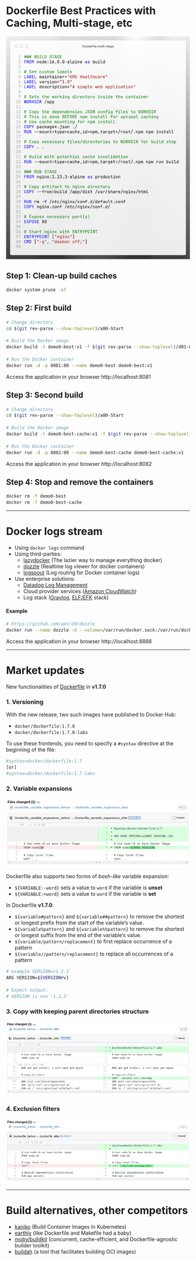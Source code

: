 # Dockerfile Best Practices with Caching, Multi-stage, etc

![Dockerfile_good_practices](./Dockerfile_good_practices.png)

## Step 1: Clean-up build caches

```bash
docker system prune -af
```

## Step 2: First build

```bash
# Change directory
cd $(git rev-parse --show-toplevel)/a00-Start

# Build the Docker image
docker build -t demo0-best:v1 -f $(git rev-parse --show-toplevel)/d01-Others/Dockerfile .

# Run the Docker container
docker run -d -p 8081:80 --name demo0-best demo0-best:v1
```

Access the application in your browser http://localhost:8081

## Step 3: Second build

```bash
# Change directory
cd $(git rev-parse --show-toplevel)/a00-Start

# Build the Docker image
docker build -t demo0-best-cache:v1 -f $(git rev-parse --show-toplevel)/d01-Others/Dockerfile .

# Run the Docker container
docker run -d -p 8082:80 --name demo0-best-cache demo0-best-cache:v1
```

Access the application in your browser http://localhost:8082

## Step 4: Stop and remove the containers
```bash
docker rm -f demo0-best
docker rm -f demo0-best-cache
```

---

# Docker logs stream

- Using `docker logs` command
- Using third-parties:
  - [lazydocker](https://github.com/jesseduffield/lazydocker) (The lazier way to manage everything docker)
  - [dozzle](https://github.com/amir20/dozzle) (Realtime log viewer for docker containers)
  - [logspout](https://github.com/gliderlabs/logspout) (Log routing for Docker container logs)
- Use enterprise solutions:
  - [Datadog Log Management](https://docs.datadoghq.com/logs/)
  - Cloud provider services ([Amazon CloudWatch](https://aws.amazon.com/cloudwatch/))
  - Log stack ([Graylog](https://graylog.org/), [ELF/EFK](https://www.elastic.co/elastic-stack) stack)

#### Example

```bash
# https://github.com/amir20/dozzle
docker run --name dozzle -d --volume=/var/run/docker.sock:/var/run/docker.sock -p 8888:8080 amir20/dozzle:latest
```

Access the application in your browser http://localhost:8888

---

# Market updates
New functionalities of [Dockerfile](https://docs.docker.com/build/buildkit/dockerfile-release-notes/) in **v1.7.0**

### 1. Versioning

With the new release, two such images have published to Docker Hub:
- `docker/dockerfile:1.7.0`
- `docker/dockerfile:1.7.0-labs`

To use these frontends, you need to specify a `#syntax` directive at the beginning of the file:

```bash
#syntax=docker/dockerfile:1.7
[or]
#syntax=docker/dockerfile:1.7-labs
```

### 2. Variable expansions

![Dockerfile_variable_expansions](./Dockerfile_variable_expansions.png)

Dockerfile also supports two forms of *bash-like* variable expansion:
- `${VARIABLE:-word}` sets a value to `word` if the variable is **unset**
- `${VARIABLE:+word}` sets a value to `word` if the variable is **set**

In Dockerfile **v1.7.0**:
- `${variable#pattern}` and `${variable##pattern}` to remove the shortest or longest prefix from the start of the variable’s value.
- `${variable%pattern}` and `${variable%%pattern}` to remove the shortest or longest suffix from the end of the variable’s value.
- `${variable/pattern/replacement}` to first replace occurrence of a pattern
- `${variable//pattern/replacement}` to replace all occurrences of a pattern

```bash
# example VERSION=v1.2.3
ARG VERSION=${VERSION#v}

# Expect output:
# VERSION is now '1.2.3'
```

### 3. Copy with keeping parent directories structure

![Dockerfile_copy_parents](./Dockerfile_copy_parents.png)

### 4. Exclusion filters

![Dockerfile_exclude](./Dockerfile_exclude.png)

---

# Build alternatives, other competitors

- [kaniko](https://github.com/GoogleContainerTools/kaniko) (Build Container Images In Kubernetes)
- [earthly](https://github.com/earthly/earthly) (like Dockerfile and Makefile had a baby)
- [moby/buildkit](https://github.com/moby/buildkit) (concurrent, cache-efficient, and Dockerfile-agnostic builder toolkit)
- [buildah](https://github.com/containers/buildah) (a tool that facilitates building OCI images)
